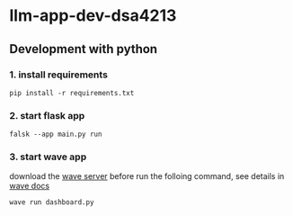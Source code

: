 # llm-app-dev-dsa4213

## Development with python


### 1. install requirements

    pip install -r requirements.txt

### 2. start flask app
    falsk --app main.py run

### 3. start wave app

download the [wave server](https://wave.h2o.ai/docs/installation) before run the folloing command, see details in [wave docs](https://wave.h2o.ai/docs/apps)
    
    wave run dashboard.py

